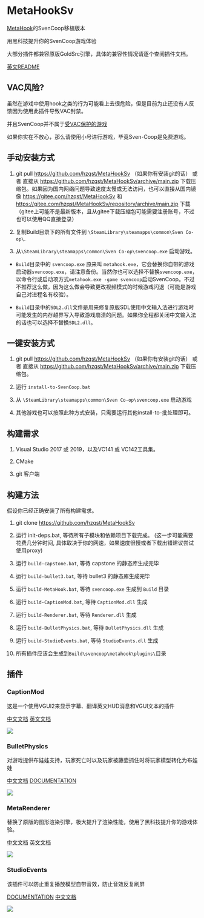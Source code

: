 # MetaHookSv

[MetaHook](https://github.com/nagist/metahook)的SvenCoop移植版本

用黑科技提升你的SvenCoop游戏体验

大部分插件都兼容原版GoldSrc引擎，具体的兼容性情况请逐个查阅插件文档。

[英文README](README.md)

## VAC风险?

虽然在游戏中使用hook之类的行为可能看上去很危险，但是目前为止还没有人反馈因为使用此插件导致VAC封禁。

并且SvenCoop并不属于[受VAC保护的游戏](https://store.steampowered.com/search/?term=coop&category2=8)

如果你实在不放心，那么请使用小号进行游戏，毕竟Sven-Coop是免费游戏。

## 手动安装方式

1. git pull https://github.com/hzqst/MetaHookSv （如果你有安装git的话） 或者 直接从 https://github.com/hzqst/MetaHookSv/archive/main.zip 下载压缩包。如果因为国内网络问题导致速度太慢或无法访问，也可以直接从国内镜像 https://gitee.com/hzqst/MetaHookSv 和 https://gitee.com/hzqst/MetaHookSv/repository/archive/main.zip 下载（gitee上可能不是最新版本，且从gitee下载压缩包可能需要注册账号，不过也可以使用QQ直接登录）

2. 复制Build目录下的所有文件到 `\SteamLibrary\steamapps\common\Sven Co-op\`.

3. 从`\SteamLibrary\steamapps\common\Sven Co-op\svencoop.exe` 启动游戏。

* `Build`目录中的 `svencoop.exe` 原来叫 `metahook.exe`，它会替换你自带的游戏启动器`svencoop.exe`，请注意备份。当然你也可以选择不替换`svencoop.exe`，以命令行或启动项方式`metahook.exe -game svencoop`启动SvenCoop。不过不推荐这么做，因为这么做会导致更改视频模式的时候游戏闪退（可能是游戏自己对进程名有校验）。

* `Build`目录中的`SDL2.dll`文件是用来修复原版SDL使用中文输入法进行游戏时可能发生的内存越界写入导致游戏崩溃的问题。如果你全程都关闭中文输入法的话也可以选择不替换`SDL2.dll`。

## 一键安装方式

1. git pull https://github.com/hzqst/MetaHookSv （如果你有安装git的话） 或者 直接从 https://github.com/hzqst/MetaHookSv/archive/main.zip 下载压缩包。

2. 运行 `install-to-SvenCoop.bat`

3. 从 `\SteamLibrary\steamapps\common\Sven Co-op\svencoop.exe` 启动游戏

4. 其他游戏也可以按照此种方式安装，只需要运行其他install-to-批处理即可。

## 构建需求

1. Visual Studio 2017 或 2019，以及VC141 或 VC142工具集。

2. CMake

3. git 客户端

## 构建方法

假设你已经正确安装了所有构建需求。

1. git clone https://github.com/hzqst/MetaHookSv

2. 运行 init-deps.bat, 等待所有子模块和依赖项目下载完成。 (这一步可能需要花费几分钟时间, 具体取决于你的网速，如果速度很慢或者下载出错建议尝试使用proxy)

3. 运行 `build-capstone.bat`, 等待 capstone 的静态库生成完毕

4. 运行 `build-bullet3.bat`, 等待 bullet3 的静态库生成完毕

5. 运行 `build-MetaHook.bat`, 等待 `svencoop.exe` 生成到 `Build` 目录

6. 运行 `build-CaptionMod.bat`, 等待 `CaptionMod.dll` 生成

7. 运行 `build-Renderer.bat`, 等待 `Renderer.dll` 生成

8. 运行 `build-BulletPhysics.bat`, 等待 `BulletPhysics.dll` 生成

9. 运行 `build-StudioEvents.bat`, 等待 `StudioEvents.dll` 生成

10. 所有插件应该会生成到`Build\svencoop\metahook\plugins\`目录

## 插件

### CaptionMod

这是一个使用VGUI2来显示字幕、翻译英文HUD消息和VGUI文本的插件

[中文文档](CaptionModCN.md) [英文文档](CaptionMod.md)

![](https://github.com/hzqst/MetaHookSv/raw/main/img/1.png)

### BulletPhysics

对游戏提供布娃娃支持，玩家死亡时以及玩家被藤壶抓住时将玩家模型转化为布娃娃

[中文文档](BulletPhysicsCN.md) [DOCUMENTATION](BulletPhysics.md)

![](https://github.com/hzqst/MetaHookSv/raw/main/img/6.png)

### MetaRenderer

替换了原版的图形渲染引擎，极大提升了渲染性能，使用了黑科技提升你的游戏体验。

[中文文档](RendererCN.md) [英文文档](Renderer.md)

![](https://github.com/hzqst/MetaHookSv/raw/main/img/3.png)

### StudioEvents

该插件可以防止重复播放模型自带音效，防止音效反复刷屏

[DOCUMENTATION](StudioEvents.md) [中文文档](StudioEventsCN.md)

![](https://github.com/hzqst/MetaHookSv/raw/main/img/8.png)
